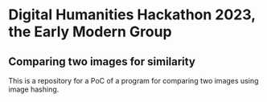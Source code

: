 # Digital Humanities Hackathon 2023, the Early Modern Group  

## Comparing two images for similarity  

This is a repository for a PoC of a program for comparing two images using image hashing.